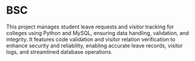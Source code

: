 # BSC
This project manages student leave requests and visitor tracking for colleges using Python and MySQL, ensuring data handling, validation, and integrity. It features code validation and visitor relation verification to enhance security and reliability, enabling accurate leave records, visitor logs, and streamlined database operations.
